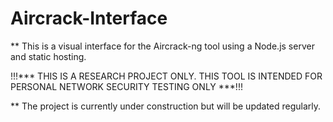 # Aircrack-Interface


**  This is a visual interface for the Aircrack-ng tool using a Node.js server and static hosting. 

!!!*** THIS IS A RESEARCH PROJECT ONLY. THIS TOOL IS INTENDED FOR PERSONAL NETWORK SECURITY TESTING ONLY ***!!! 

** The project is currently under construction but will be updated regularly. 
